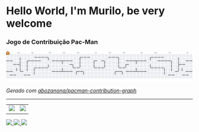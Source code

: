 ###

# Hello World, I'm Murilo, be very welcome

### Jogo de Contribuição Pac-Man

<picture>
  <source media="(prefers-color-scheme: dark)" srcset="https://raw.githubusercontent.com/murilosilvaof/murilosilvaof/dist/pacman-contribution-graph-dark.svg">
  <source media="(prefers-color-scheme: light)" srcset="https://raw.githubusercontent.com/murilosilvaof/murilosilvaof/dist/pacman-contribution-graph.svg">
  <img alt="gráfico de contribuição do pacman" src="https://raw.githubusercontent.com/murilosilvaof/murilosilvaof/dist/pacman-contribution-graph.svg">
</picture>

_Gerado com [ abozanona/pacman-contribution-graph ](https://abozanona.github.io/pacman-contribution-graph/)_

---

<table>
  <tr>
    <td>
      <a href="https://github.com/murilosilvaof">
        <img height="180em" src="https://github-readme-stats.vercel.app/api?username=murilosilvaof&show_icons=true&theme=tokyonight&include_all_commits=true&count_private=true"/>
      </a>
    </td>
    <td>
      <img height="180em" src="https://github-readme-stats.vercel.app/api/top-langs/?username=murilosilvaof&layout=compact&langs_count=6&theme=tokyonight"/>
    </td>
  </tr>
</table>

<div>
  <a href="https://www.instagram.com/murilosilvaof/" target="_blank">
    <img src="https://img.shields.io/badge/-Instagram-%23E4405F?style=for-the-badge&logo=instagram&logoColor=white" target="_blank">
  </a>
  <a href="https://www.linkedin.com/in/murilosilvaof/" target="_blank">
    <img src="https://img.shields.io/badge/-LinkedIn-%230077B5?style=for-the-badge&logo=linkedin&logoColor=white" target="_blank">
  </a>  
  <a href="mailto:murilosilvafrancisco49@gmail.com">
    <img src="https://img.shields.io/badge/-Gmail-%23333?style=for-the-badge&logo=gmail&logoColor=white" target="_blank">
  </a>
</div>
